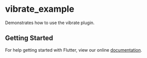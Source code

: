 # vibrate_example

Demonstrates how to use the vibrate plugin.

## Getting Started

For help getting started with Flutter, view our online
[documentation](https://flutter.io/).
